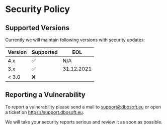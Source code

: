 # Security Policy

## Supported Versions

Currently we will maintain following versions with security updates:

| Version | Supported          | EOL                |
| ------- | ------------------ | ------------------ |
| 4.x     | :white_check_mark: | N/A                |
| 3.x     | :white_check_mark: | 31.12.2021         |
| < 3.0   | :x:                |                    |

## Reporting a Vulnerability

To report a vulnerability please send a mail to support@dbosoft.eu or open a ticket on https://support.dbosoft.eu.

We will take your security reports serious and review it as soon as possible.
